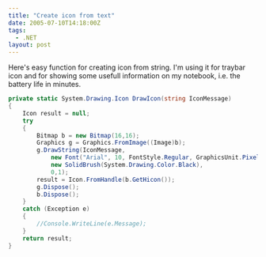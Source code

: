 ```yaml
---
title: "Create icon from text"
date: 2005-07-10T14:18:00Z
tags:
  - .NET
layout: post
---
```

Here's easy function for creating icon from string. I'm using it for traybar icon and for showing some usefull information on my notebook, i.e. the battery life in minutes.

```csharp
private static System.Drawing.Icon DrawIcon(string IconMessage)
{
	Icon result = null;
	try
	{
		Bitmap b = new Bitmap(16,16);
		Graphics g = Graphics.FromImage((Image)b);
		g.DrawString(IconMessage,
			new Font("Arial", 10, FontStyle.Regular, GraphicsUnit.Pixel),
			new SolidBrush(System.Drawing.Color.Black),
			0,1);
 		result = Icon.FromHandle(b.GetHicon());
 		g.Dispose();
 		b.Dispose();
	}
	catch (Exception e)
	{
		//Console.WriteLine(e.Message);
	}
	return result;
}
```